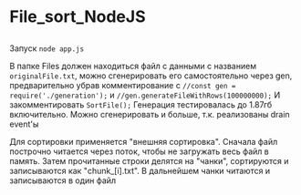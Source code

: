 # File_sort_NodeJS
 
##
Запуск 
`node app.js`

В папке Files должен находиться файл с данными с названием `originalFile.txt`, можно сгенерировать его самостоятельно через gen, предварительно убрав комментирование с 
`//const gen = require('./generation');` и `//gen.generateFileWithRows(100000000);`
И закомментировать `SortFile();`
Генерация тестировалась до 1.87гб включительно. Можно сгенерировать и больше, т.к. реализованы drain event'ы

Для сортировки применяется "внешняя сортировка".
Сначала файл построчно читается через поток, чтобы не загружать весь файл в память. Затем прочитанные строки делятся на "чанки", сортируются и записываются как "chunk_[i].txt". 
В дальнейшем чанки читаются и записываются в один файл